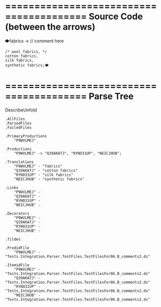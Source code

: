 ========================================
Source Code (between the arrows)
========================================

🡆fabrics -> // comment here

    /* wool fabrics, */
    cotton fabrics,
    silk fabrics,
    synthetic fabrics;🡄

========================================
Parse Tree
========================================
DescribeUnfold

    .AllFiles
    .ParsedFiles
    .FailedFiles

    .PrimaryProductions
        "P9WVLMEJ" 

    .Productions
        "P9WVLMEJ" -> "Q39AKATJ", "RYNO31UP", "NEICJHUB";

    .Translations
        "P9WVLMEJ" - "fabrics"
        "Q39AKATJ" - "cotton fabrics"
        "RYNO31UP" - "silk fabrics"
        "NEICJHUB" - "synthetic fabrics"

    .Links
        "P9WVLMEJ" - 
        "Q39AKATJ" - 
        "RYNO31UP" - 
        "NEICJHUB" - 

    .Decorators
        "P9WVLMEJ" - 
        "Q39AKATJ" - 
        "RYNO31UP" - 
        "NEICJHUB" - 

    .Tildes

    .ProdidFile
        "P9WVLMEJ" - "Tests.Integration.Parser.TestFiles.TestFilesFor06.B_comments2.ds"

    .ItemidFile
        "P9WVLMEJ" - "Tests.Integration.Parser.TestFiles.TestFilesFor06.B_comments2.ds"
        "Q39AKATJ" - "Tests.Integration.Parser.TestFiles.TestFilesFor06.B_comments2.ds"
        "RYNO31UP" - "Tests.Integration.Parser.TestFiles.TestFilesFor06.B_comments2.ds"
        "NEICJHUB" - "Tests.Integration.Parser.TestFiles.TestFilesFor06.B_comments2.ds"


